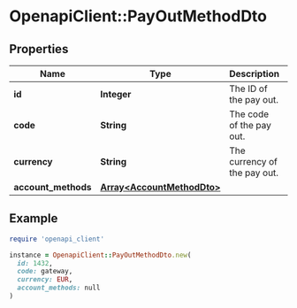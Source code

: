 # OpenapiClient::PayOutMethodDto

## Properties

| Name | Type | Description | Notes |
| ---- | ---- | ----------- | ----- |
| **id** | **Integer** | The ID of the pay out. | [optional] |
| **code** | **String** | The code of the pay out. | [optional] |
| **currency** | **String** | The currency of the pay out. | [optional] |
| **account_methods** | [**Array&lt;AccountMethodDto&gt;**](AccountMethodDto.md) |  | [optional] |

## Example

```ruby
require 'openapi_client'

instance = OpenapiClient::PayOutMethodDto.new(
  id: 1432,
  code: gateway,
  currency: EUR,
  account_methods: null
)
```

